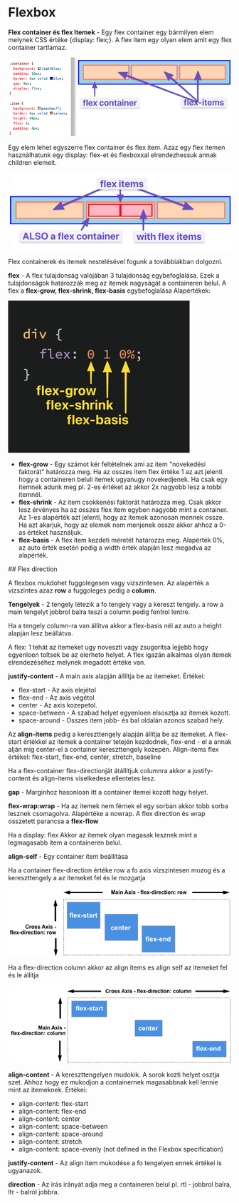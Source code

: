 # Flexbox

**Flex container és flex Itemek** - Egy flex container egy bármilyen elem melynek CSS értéke  {display: flex;}. A flex item egy olyan elem amit egy flex container tartlamaz.

![flex-container](../../img/flex-container.png)

Egy elem lehet egyszerre flex container és flex item. Azaz egy flex itemen használhatunk egy display: flex-et és flexboxxal elrendezhessuk annak children elemeit. 

![flex-item](../../img/flex-item.png)

Flex containerek és itemek nestelésével fogunk a továbbiakban dolgozni. 

**flex** - A flex tulajdonság valójában 3 tulajdonság egybefoglalása. Ezek a tulajdonságok határozzák meg az itemek nagyságát a containeren belul. A flex a **flex-grow, flex-shrink, flex-basis** egybefoglalása
Alapértékek:

![flex-values](../../img/flex-values.png)

+ **flex-grow** - Egy számot kér feltételnek ami az item "novekedési faktorát" határozza meg. Ha az osszes item flex értéke 1 az azt jelenti hogy a containeren beluli itemek ugyanugy novekedjenek. Ha csak egy itemnek adunk meg pl. 2-es értéket az akkor 2x nagyobb lesz a tobbi itemnél. 
+ **flex-shrink** - Az item csokkenési faktorát határozza meg. Csak akkor lesz érvényes ha az osszes flex item egyben nagyobb mint a container. Az 1-es alapérték azt jelenti, hogy az itemek azonosan mennek ossze. Ha azt akarjuk, hogy az elemek nem menjenek ossze akkor ahhoz a 0-as értéket használjuk. 
+ **flex-basis** - A flex item kezdeti méretét határozza meg. Alapérték 0%, az auto érték esetén pedig a width érték alapján lesz megadva az alapérték.

## Flex direction

A flexbox mukdohet fuggolegesen vagy vizszintesen. Az alapérték a vizszintes azaz **row** a fuggoleges pedig a **column**. 

**Tengelyek** - 2 tengely létezik a fo tengely vagy a kereszt tengely. a row a main tengelyt jobbrol balra teszi a column pedig fentrol lentre. 

Ha a tengely column-ra van állitva akkor a flex-basis nél az auto a height alapján lesz beállátva. 

A flex: 1 tehát az itemeket ugy noveszti vagy zsugorítsa lejjebb hogy egyenloen toltsek be az elerheto helyet. A flex igazán alkalmas olyan itemek elrendezéséhez melynek megadott értéke van. 

**justify-content** - A main axis alapján álllítja be az itemeket. Értékei:
  + flex-start - Az axis elejétol
  + flex-end - Az axis végétol
  + center - Az axis kozepetol. 
  + space-between - A szabad helyet egyenloen elsosztja az itemek kozott.
  + space-around - Osszes item jobb- és bal oldalán azonos szabad hely. 
 
Az **align-items** pedig a kereszttengely alapján állítja be az itemeket. A flex-start értékkel az itemek a container tetején kezdodnek, flex-end - el a annak alján míg center-el a container kereszttengely kozepén. Align-items flex értékeI: flex-start, flex-end, center, stretch, baseline

Ha a flex-container flex-directionját átállítjuk columnra akkor a justify-content és align-items viselkedese ellentetes lesz. 

**gap** - Marginhoz hasonloan itt a container itemei kozott hagy helyet.

**flex-wrap:wrap** - Ha az itemek nem férnek el egy sorban akkor tobb sorba lesznek csomagolva. Alapértéke a nowrap. A flex direction és wrap osszetett parancsa a **flex-flow**

Ha a display: flex Akkor az itemek olyan magasak lesznek mint a legmagasabb item a containeren belul. 

**align-self** - Egy container item beállítása

Ha a container flex-direction értéke row a fo axis vízszintesen mozog és a kereszttengely a  az itemeket fel és le mozgatja

![flex-row](../../img/flex-row.png)

Ha a flex-direction column akkor az align items es align self az itemeket fel és le állítja

![flex-column](../../img/flex-column.png) 

**align-content** - A kereszttengelyen mudokik. A sorok kozti helyet osztja szet. Ahhoz hogy ez mukodjon a containernek magasabbnak kell lennie mint az itemeknek. Értékei:

  + align-content: flex-start
  + align-content: flex-end
  + align-content: center
  + align-content: space-between
  + align-content: space-around
  + align-content: stretch
  + align-content: space-evenly (not defined in the Flexbox specification)
  
**justify-content** - Az align item mukodése a fo tengelyen ennek értékei is ugyanazok. 

**direction** - Az írás irányát adja meg a containeren belul pl. rtl - jobbrol balra, ltr - balról jobbra. 

